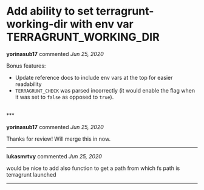 # Add ability to set terragrunt-working-dir with env var TERRAGRUNT_WORKING_DIR

**yorinasub17** commented *Jun 25, 2020*

Bonus features:

- Update reference docs to include env vars at the top for easier readability
- `TERRAGRUNT_CHECK` was parsed incorrectly (it would enable the flag when it was set to `false` as opposed to `true`).
<br />
***


**yorinasub17** commented *Jun 25, 2020*

Thanks for review! Will merge this in now.
***

**lukasmrtvy** commented *Jun 25, 2020*

would be nice to add also function to get a path from which fs path is terragrunt launched 
***

